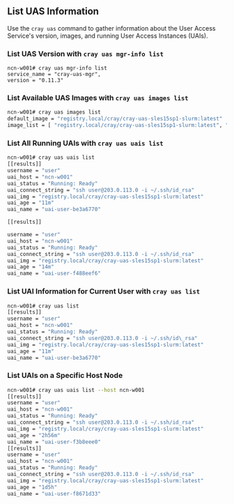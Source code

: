 
## List UAS Information

Use the `cray uas` command to gather information about the User Access Service's version, images, and running User Access Instances \(UAIs\).

### List UAS Version with `cray uas mgr-info list`

```screen
ncn-w001# cray uas mgr-info list
service_name = "cray-uas-mgr",
version = "0.11.3"
```

### List Available UAS Images with `cray uas images list`

```bash
ncn-w001# cray uas images list
default_image = "registry.local/cray/cray-uas-sles15sp1-slurm:latest"
image_list = [ "registry.local/cray/cray-uas-sles15sp1-slurm:latest", "registry.local/cray/cray-uas-sles15sp1:latest",]
```

### List All Running UAIs with `cray uas uais list`

```bash
ncn-w001# cray uas uais list
[[results]]
username = "user"
uai_host = "ncn-w001"
uai_status = "Running: Ready"
uai_connect_string = "ssh user@203.0.113.0 -i ~/.ssh/id_rsa"
uai_img = "registry.local/cray/cray-uas-sles15sp1-slurm:latest"
uai_age = "11m"
uai_name = "uai-user-be3a6770"

[[results]]

username = "user"
uai_host = "ncn-w001"
uai_status = "Running: Ready"
uai_connect_string = "ssh user@203.0.113.0 -i ~/.ssh/id_rsa"
uai_img = "registry.local/cray/cray-uas-sles15sp1-slurm:latest"
uai_age = "14m"
uai_name = "uai-user-f488eef6"
```

### List UAI Information for Current User with `cray uas list`

```bash
ncn-w001# cray uas list
[[results]]
username = "user"
uai_host = "ncn-w001"
uai_status = "Running: Ready"
uai_connect_string = "ssh user@203.0.113.0 -i ~/.ssh/id\_rsa"
uai_img = "registry.local/cray/cray-uas-sles15sp1-slurm:latest"
uai_age = "11m"
uai_name = "uai-user-be3a6770"
```

### List UAIs on a Specific Host Node

```bash
ncn-w001# cray uas uais list --host ncn-w001
[[results]]
username = "user"
uai_host = "ncn-w001"
uai_status = "Running: Ready"
uai_connect_string = "ssh user@203.0.113.0 -i ~/.ssh/id_rsa"
uai_img = "registry.local/cray/cray-uas-sles15sp1-slurm:latest"
uai_age = "2h56m"
uai_name = "uai-user-f3b8eee0"
[[results]]
username = "user"
uai_host = "ncn-w001"
uai_status = "Running: Ready"
uai_connect_string = "ssh user@203.0.113.0 -i ~/.ssh/id_rsa"
uai_img = "registry.local/cray/cray-uas-sles15sp1-slurm:latest"
uai_age = "1d5h"
uai_name = "uai-user-f8671d33"
```


